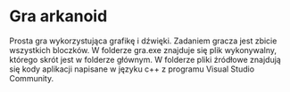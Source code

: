 # Gra arkanoid

Prosta gra wykorzystująca grafikę i dźwięki. Zadaniem gracza jest zbicie wszystkich bloczków.
W folderze gra.exe znajduje się plik wykonywalny, którego skrót jest w folderze głównym.
W folderze pliki źródłowe znajdują się kody aplikacji napisane w języku c++ z programu Visual Studio Community.
